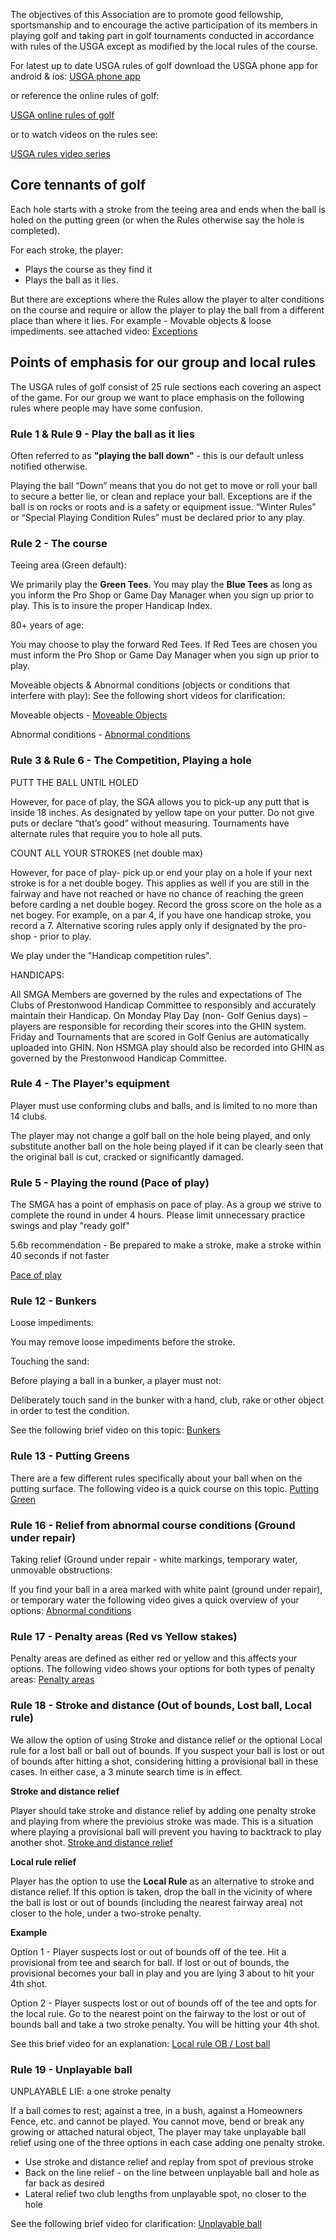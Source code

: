 
The objectives of this Association are to promote good fellowship, sportsmanship and to encourage the active participation of its members in playing golf and taking part in golf tournaments conducted in accordance with rules of the USGA except as modified by the local rules of the course.

For latest up to date USGA rules of golf download the USGA phone app for android & ios:
<a href="https://www.usga.org/content/usga/home-page/rules-hub/rules-of-golf-apps.html" class="button">USGA phone app</a>

or reference the online rules of golf:

<a href="https://www.usga.org/rules/rules-and-clarifications/rules-and-clarifications.html" class="button">USGA online rules of golf</a>

or to watch videos on the rules see: 

<a href="https://youtube.com/playlist?list=PLnU5qUEfww3f5x5gRldQB9yWr5YdBwWwV&si=laMPLso812eerK3l
" class="button">USGA rules video series</a>


## Core tennants of golf
Each hole starts with a stroke from the teeing area and ends when the ball is holed on the putting green (or when the Rules otherwise say the hole is completed).

For each stroke, the player:

* Plays the course as they find it
* Plays the ball as it lies.

But there are exceptions where the Rules allow the player to alter conditions on the course and require or allow the player to play the ball from a different place than where it lies.
For example - Movable objects & loose impediments.  see attached video:
<a href="https://www.youtube.com/watch?v=FiWcVQZcj9A&list=PLnU5qUEfww3f5x5gRldQB9yWr5YdBwWwV&index=7
" class="button">Exceptions</a>



## Points of emphasis for our group and local rules
The USGA rules of golf consist of 25 rule sections each covering an aspect of the game. For our group we want to place emphasis on the following rules where people may have some confusion.

### Rule 1 & Rule 9 - Play the ball as it lies
Often referred to as **"playing the ball down"** - this is our default unless notified otherwise.

Playing the ball “Down” means that you do not get to move or roll your ball to secure a better lie, or clean and replace your ball. Exceptions are if the ball is on rocks or roots and is a safety or equipment issue.  “Winter Rules” or “Special Playing Condition Rules” must be declared prior to any play.

### Rule 2 - The course
Teeing area (Green default):

We primarily play the **Green Tees**. 
You may play the **Blue Tees** as long as you inform the Pro Shop or Game Day Manager when you sign up prior to play. This is to insure the proper Handicap Index.

80+ years of age: 

You may choose to play the forward Red Tees.  If Red Tees are chosen you must inform the Pro Shop or Game Day Manager when you sign up prior to play.

Moveable objects & Abnormal conditions (objects or conditions that interfere with play):
See the following short videos for clarification:

Moveable objects - <a href="https://www.youtube.com/watch?v=FiWcVQZcj9A&list=PLnU5qUEfww3f5x5gRldQB9yWr5YdBwWwV&index=7
" class="button">Moveable Objects</a>

Abnormal conditions - <a href="https://www.youtube.com/watch?v=vS3es7UOI8M&list=PLnU5qUEfww3f5x5gRldQB9yWr5YdBwWwV&index=7
" class="button">Abnormal conditions</a>




### Rule 3 & Rule 6 - The Competition, Playing a hole
 PUTT THE BALL UNTIL HOLED 

However, for pace of play, the SGA allows you to pick-up any putt that is inside 18 inches. As designated by yellow tape on your putter. Do not give puts or declare “that’s good” without measuring.
Tournaments have alternate rules that require you to hole all puts.

COUNT ALL YOUR STROKES (net double max)

However, for pace of play- pick up or end your play on a hole if your next stroke is for a net double bogey. This applies as well if you are still in the fairway and have not reached or have no chance of reaching the green before carding a net double bogey.
Record the gross score on the hole as a net bogey.  For example, on a par 4, if you have one handicap stroke, you record a 7. Alternative scoring rules apply only if designated by the pro-shop - prior to play.

We play under the "Handicap competition rules".

HANDICAPS:

All SMGA Members are governed by the rules and expectations of The Clubs of Prestonwood Handicap Committee to responsibly and accurately maintain their Handicap.
On Monday Play Day (non- Golf Genius days) – players are responsible for recording their scores into the GHIN system.
Friday and Tournaments that are scored in Golf Genius are automatically uploaded into GHIN.
Non HSMGA play should also be recorded into GHIN as governed by the Prestonwood Handicap Committee.



### Rule 4 - The Player's equipment
Player must use conforming clubs and balls, and is limited to no more than 14 clubs.

The player may not change a golf ball on the hole being played, and only substitute another ball on the hole being played if it can be clearly seen that the original ball is cut, cracked or significantly damaged. 



### Rule 5 - Playing the round (Pace of play)
The SMGA has a point of emphasis on pace of play.  As a group we strive to complete the round in under 4 hours.  Please limit unnecessary practice swings and play "ready golf"

5.6b recommendation - Be prepared to make a stroke, make a stroke within 40 seconds if not faster

<a href="https://manifest.prod.boltdns.net/manifest/v1/hls/v4/aes128/1918791248001/2e62c03a-8035-4735-a09d-cf0106cd6874/10s/master.m3u8?fastly_token=NjgwYTk4M2FfMzI1NjkzOWFkYmUzZTI5MzYzYjNjMGFhYzg4NmM0MWE4Y2MxNzVkZThmNzI0ODFlNzdkOTQ4ODA3ZDQ0MjIxZA%3D%3D" class="button">Pace of play</a>




### Rule 12 - Bunkers
Loose impediments:

You may remove loose impediments before the stroke.

Touching the sand:

Before playing a ball in a bunker, a player must not:

Deliberately touch sand in the bunker with a hand, club, rake or other object in order to test the condition.

See the following brief video on this topic: 
<a href="https://www.youtube.com/watch?v=T9_gXqAE6ZY&list=PLnU5qUEfww3f5x5gRldQB9yWr5YdBwWwV&index=10" class="button">Bunkers</a>

### Rule 13 - Putting Greens
There are a few different rules specifically about your ball when on the putting surface.  The following video is a quick course on this topic.
<a href="https://www.youtube.com/watch?v=Mxfj4UpM_y8&list=PLnU5qUEfww3f5x5gRldQB9yWr5YdBwWwV&index=5" class="button">Putting Green</a>


### Rule 16 - Relief from abnormal course conditions (Ground under repair)

Taking relief (Ground under repair - white markings, temporary water, unmovable obstructions:

If you find your ball in a area marked with white paint (ground under repair), or temporary water the following video gives a quick overview of your options:
<a href="https://www.youtube.com/watch?v=vS3es7UOI8M&list=PLnU5qUEfww3f5x5gRldQB9yWr5YdBwWwV&index=7" class="button">Abnormal conditions</a>

### Rule 17 - Penalty areas (Red vs Yellow stakes)
Penalty areas are defined as either red or yellow and this affects your options.
The following video shows your options for both types of penalty areas:
<a href="https://www.youtube.com/watch?v=gfjY8G79MEI&list=PLnU5qUEfww3f5x5gRldQB9yWr5YdBwWwV&index=8" class="button">Penalty areas</a>



### Rule 18 - Stroke and distance (Out of bounds, Lost ball, Local rule)
We allow the option of using Stroke and distance relief or the optional Local rule for a lost ball or ball out of bounds.  If you suspect your ball is lost or out of bounds after hitting a shot, considering hitting a provisional ball in these cases.  In either case, a 3 minute search time is in effect.

**Stroke and distance relief**

Player should take stroke and distance relief by adding one penalty stroke and playing from where the previoius stroke was made.  This is a situation where playing a provisional ball will prevent you having to backtrack to play another shot.
<a href="https://www.youtube.com/watch?v=HEwNzgC9ge4" class="button">Stroke and distance relief</a>

**Local rule relief**

Player has the option to use the **Local Rule** as an alternative to stroke and distance relief.  If this option is taken, drop the ball in the vicinity of where the ball is lost or out of bounds (including the nearest fairway area) not closer to the hole, under a two-stroke penalty.

**Example**

Option 1 - Player suspects lost or out of bounds off of the tee.  Hit a provisional from tee and search for ball.  If lost or out of bounds, the provisional becomes your ball in play and you are lying 3 about to hit your 4th shot.

Option 2 - Player suspects lost or out of bounds off of the tee and opts for the local rule.  Go to the nearest point on the fairway to the lost or out of bounds ball and take a two stroke penalty.  You will be hitting your 4th shot.


See this brief video for an explanation:
<a href="https://manifest.prod.boltdns.net/manifest/v1/hls/v4/aes128/1918791248001/ca1b4613-d085-4e22-a449-b37697b9a88a/10s/master.m3u8?fastly_token=NjgwYTlhMTBfZGQzN2M4YzFjNjViMDZlNmNjMTQ5ZjliOTFlOTc3ZjE4MWE3ZTM0Nzk0ZGQ1Zjg2OTI2YTc3YmJiMWE3NzE0OA%3D%3D" class="button">Local rule OB / Lost ball</a>



### Rule 19 - Unplayable ball

UNPLAYABLE LIE: a one stroke penalty

If a ball comes to rest; against a tree, in a bush, against a Homeowners Fence, etc. and cannot be played. 
You cannot move, bend or break any growing or attached natural object, 
The player may take unplayable ball relief using one of the three options in each case adding one penalty stroke.
* Use stroke and distance relief and replay from spot of previous stroke 
* Back on the line relief - on the line between unplayable ball and hole as far back as desired
* Lateral relief two club lengths from unplayable spot, no closer to the hole

See the following brief video for clarification:
<a href="https://www.youtube.com/watch?v=2KYoSvWx3MI&list=PLnU5qUEfww3f5x5gRldQB9yWr5YdBwWwV&index=9" class="button">Unplayable ball</a>









